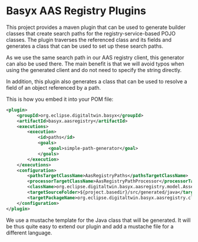 # Basyx AAS Registry Plugins

This project provides a maven plugin that can be used to generate builder classes that create search paths for the registry-service-based POJO classes. The plugin traverses the referenced class and its fields and generates a class that can be used to set up these search paths.

As we use the same search path in our AAS registry client, this generator can also be used there. The main benefit is that we will avoid typos when using the generated client and do not need to specify the string directly. 

In addition, this plugin also generates a class that can be used to resolve a field of an object referenced by a path.

This is how you embed it into your POM file:

``` xml 
<plugin>
	<groupId>org.eclipse.digitaltwin.basyx</groupId>
	<artifactId>basyx.aasregistry</artifactId>
	<executions>
		<execution>
			<id>paths</id>
			<goals>
				<goal>simple-path-generator</goal>
			</goals>
		</execution>
	</executions>
	<configuration>
		<pathsTargetClassName>AasRegistryPaths</pathsTargetClassName>
		<processorTargetClassName>AasRegistryPathProcessor</processorTargetClassName>
		<className>org.eclipse.digitaltwin.basyx.aasregistry.model.AssetAdministrationShellDescriptor</className>
		<targetSourceFolder>${project.basedir}/src/generated/java</targetSourceFolder>
		<targetPackageName>org.eclipse.digitaltwin.basyx.aasregistry.client.api</targetPackageName>
	</configuration>
</plugin>
```

We use a mustache template for the Java class that will be generated. It will be thus quite easy to extend our plugin and add a mustache file for a different language.